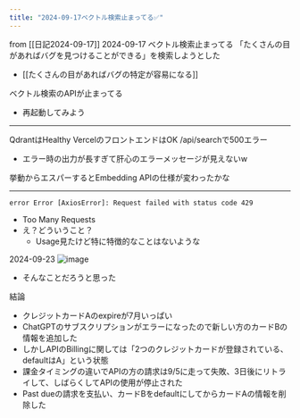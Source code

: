 ```yaml
---
title: "2024-09-17ベクトル検索止まってる✅"
---
```


from [[日記2024-09-17]]
2024-09-17 ベクトル検索止まってる
「たくさんの目があればバグを見つけることができる」を検索しようとした
- [[たくさんの目があればバグの特定が容易になる]]

ベクトル検索のAPIが止まってる
- 再起動してみよう

---
QdrantはHealthy
VercelのフロントエンドはOK
/api/searchで500エラー
- エラー時の出力が長すぎて肝心のエラーメッセージが見えないw

挙動からエスパーするとEmbedding APIの仕様が変わったかな

----
`error Error [AxiosError]: Request failed with status code 429`
- Too Many Requests
- え？どういうこと？
    - Usage見たけど特に特徴的なことはないような


2024-09-23
![image](https://gyazo.com/d59b43aa5d4cc2c8621ebd4aaab07b39/thumb/1000)
- そんなことだろうと思った

結論
- クレジットカードAのexpireが7月いっぱい
- ChatGPTのサブスクリプションがエラーになったので新しい方のカードBの情報を追加した
- しかしAPIのBillingに関しては「2つのクレジットカードが登録されている、defaultはA」という状態
- 課金タイミングの違いでAPIの方の請求は9/5に走って失敗、3日後にリトライして、しばらくしてAPIの使用が停止された
- Past dueの請求を支払い、カードBをdefaultにしてからカードAの情報を削除した
